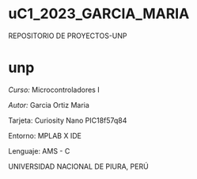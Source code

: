 # uC1_2023_GARCIA_MARIA
REPOSITORIO DE PROYECTOS-UNP
# unp

*Curso:* Microcontroladores I

*Autor:* Garcia Ortiz Maria

 Tarjeta: Curiosity Nano PIC18f57q84

Entorno: MPLAB X IDE

Lenguaje: AMS - C

UNIVERSIDAD NACIONAL DE PIURA, PERÚ
